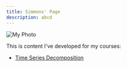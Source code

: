 ```yaml
---
title: Simmons' Page
description: abcd
---
```



![My Photo](/pics/)

This is content I've developed for my courses:

- [Time Series Decomposition](/timeseries/index.md)
